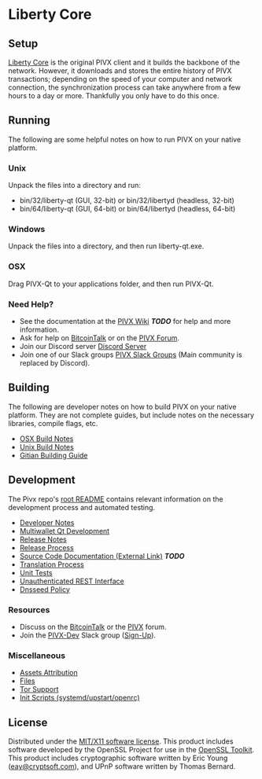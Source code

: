 Liberty Core
=====================

Setup
---------------------
[Liberty Core](http://liberty-coin.com/wallet) is the original PIVX client and it builds the backbone of the network. However, it downloads and stores the entire history of PIVX transactions; depending on the speed of your computer and network connection, the synchronization process can take anywhere from a few hours to a day or more. Thankfully you only have to do this once.

Running
---------------------
The following are some helpful notes on how to run PIVX on your native platform.

### Unix

Unpack the files into a directory and run:

- bin/32/liberty-qt (GUI, 32-bit) or bin/32/libertyd (headless, 32-bit)
- bin/64/liberty-qt (GUI, 64-bit) or bin/64/libertyd (headless, 64-bit)

### Windows

Unpack the files into a directory, and then run liberty-qt.exe.

### OSX

Drag PIVX-Qt to your applications folder, and then run PIVX-Qt.

### Need Help?

* See the documentation at the [PIVX Wiki](https://en.bitcoin.it/wiki/Main_Page) ***TODO***
for help and more information.
* Ask for help on [BitcoinTalk](https://bitcointalk.org/index.php?topic=1262920.0) or on the [PIVX Forum](http://forum.liberty-coin.com/).
* Join our Discord server [Discord Server](https://discord.liberty-coin.com)
* Join one of our Slack groups [PIVX Slack Groups](https://liberty-coin.com/slack-logins/) (Main community is replaced by Discord).

Building
---------------------
The following are developer notes on how to build PIVX on your native platform. They are not complete guides, but include notes on the necessary libraries, compile flags, etc.

- [OSX Build Notes](build-osx.md)
- [Unix Build Notes](build-unix.md)
- [Gitian Building Guide](gitian-building.md)

Development
---------------------
The Pivx repo's [root README](https://github.com/PIVX-Project/PIVX/blob/master/README.md) contains relevant information on the development process and automated testing.

- [Developer Notes](developer-notes.md)
- [Multiwallet Qt Development](multiwallet-qt.md)
- [Release Notes](release-notes.md)
- [Release Process](release-process.md)
- [Source Code Documentation (External Link)](https://dev.visucore.com/bitcoin/doxygen/) ***TODO***
- [Translation Process](translation_process.md)
- [Unit Tests](unit-tests.md)
- [Unauthenticated REST Interface](REST-interface.md)
- [Dnsseed Policy](dnsseed-policy.md)

### Resources

* Discuss on the [BitcoinTalk](https://bitcointalk.org/index.php?topic=1262920.0) or the [PIVX](http://forum.liberty-coin.com/) forum.
* Join the [PIVX-Dev](https://liberty-dev.slack.com/) Slack group ([Sign-Up](https://liberty-dev.herokuapp.com/)).

### Miscellaneous
- [Assets Attribution](assets-attribution.md)
- [Files](files.md)
- [Tor Support](tor.md)
- [Init Scripts (systemd/upstart/openrc)](init.md)

License
---------------------
Distributed under the [MIT/X11 software license](http://www.opensource.org/licenses/mit-license.php).
This product includes software developed by the OpenSSL Project for use in the [OpenSSL Toolkit](https://www.openssl.org/). This product includes
cryptographic software written by Eric Young ([eay@cryptsoft.com](mailto:eay@cryptsoft.com)), and UPnP software written by Thomas Bernard.
